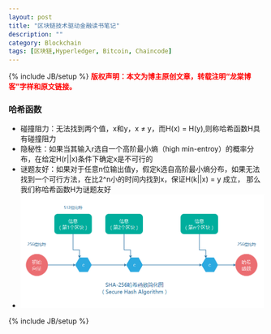 ```yaml
---
layout: post
title: "区块链技术驱动金融读书笔记"
description: ""
category: Blockchain 
tags: [区块链,Hyperledger, Bitcoin, Chaincode]
---
```

{% include JB/setup %}
**<font color="red">版权声明：本文为博主原创文章，转载注明“龙棠博客”字样和原文链接。</font>**

### 哈希函数
- 碰撞阻力：无法找到两个值，x和y，x ≠ y，而H(x) = H(y),则称哈希函数H具有碰撞阻力
- 隐秘性：如果当其输入r选自一个高阶最小熵（high min-entroy）的概率分布，在给定H(r||x)条件下确定x是不可行的
- 谜题友好：如果对于任意n位输出值y，假定k选自高阶最小熵分布，如果无法找到一个可行方法，在比2^n小的时间内找到x，保证H(k||x) = y 成立，
那么我们称哈希函数H为谜题友好
- ![sha-256](/upload/2016/sha-256.png)


{% include JB/setup %}


